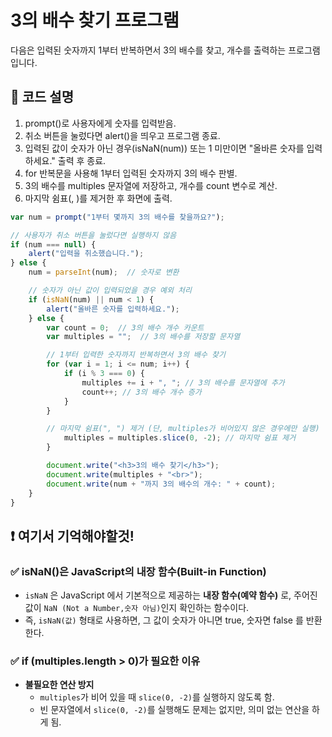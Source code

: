 3의 배수 찾기 프로그램
===
다음은 입력된 숫자까지 1부터 반복하면서 3의 배수를 찾고, 개수를 출력하는 프로그램입니다.

## 🔹 코드 설명
1. prompt()로 사용자에게 숫자를 입력받음.
2. 취소 버튼을 눌렀다면 alert()을 띄우고 프로그램 종료.
3. 입력된 값이 숫자가 아닌 경우(isNaN(num)) 또는 1 미만이면 "올바른 숫자를 입력하세요." 출력 후 종료.
4. for 반복문을 사용해 1부터 입력된 숫자까지 3의 배수 판별.
5. 3의 배수를 multiples 문자열에 저장하고, 개수를 count 변수로 계산.
6. 마지막 쉼표(, )를 제거한 후 화면에 출력.


```js
var num = prompt("1부터 몇까지 3의 배수를 찾을까요?");

// 사용자가 취소 버튼을 눌렀다면 실행하지 않음
if (num === null) {
    alert("입력을 취소했습니다.");
} else {
    num = parseInt(num);  // 숫자로 변환

    // 숫자가 아닌 값이 입력되었을 경우 예외 처리
    if (isNaN(num) || num < 1) {
        alert("올바른 숫자를 입력하세요.");
    } else {
        var count = 0;  // 3의 배수 개수 카운트
        var multiples = "";  // 3의 배수를 저장할 문자열

        // 1부터 입력한 숫자까지 반복하면서 3의 배수 찾기
        for (var i = 1; i <= num; i++) {
            if (i % 3 === 0) {
                multiples += i + ", "; // 3의 배수를 문자열에 추가
                count++; // 3의 배수 개수 증가
            }
        }

        // 마지막 쉼표(", ") 제거 (단, multiples가 비어있지 않은 경우에만 실행)
            multiples = multiples.slice(0, -2); // 마지막 쉼표 제거
        }

        document.write("<h3>3의 배수 찾기</h3>");
        document.write(multiples + "<br>");
        document.write(num + "까지 3의 배수의 개수: " + count);
    }
}

```

## ❗ 여기서 기억해야할것!

### ✅ isNaN()은 JavaScript의 내장 함수(Built-in Function)
- `isNaN` 은 JavaScript 에서 기본적으로 제공하는 **내장 함수(예약 함수)** 로, 주어진 값이 `NaN (Not a Number,숫자 아님)`인지 확인하는 함수이다.
- 즉, `isNaN(값)` 형태로 사용하면, 그 값이 숫자가 아니면 true, 숫자면 false 를 반환한다.

### ✅ if (multiples.length > 0)가 필요한 이유
- **불필요한 연산 방지**
    - `multiples`가 비어 있을 때 `slice(0, -2)`를 실행하지 않도록 함.
    - 빈 문자열에서 `slice(0, -2)`를 실행해도 문제는 없지만, 의미 없는 연산을 하게 됨.